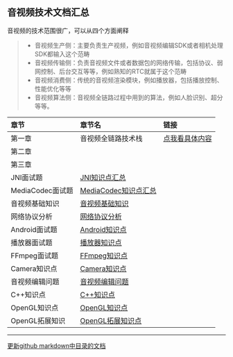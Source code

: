 ## 音视频技术文档汇总

音视频的技术范围很广，可以从四个方面阐释
> * 音视频生产侧：主要负责生产视频，例如音视频编辑SDK或者相机处理SDK都输入这个范畴
> * 音视频传输侧：负责音视频文件或者数据包的网络传输，包括协议、弱网控制、后台交互等等，例如熟知的RTC就属于这个范畴
> * 音视频消费侧：传统的音视频渲染模块，例如播放器，包括播放控制、性能优化等等
> * 音视频算法侧：音视频全链路过程中用到的算法，例如人脸识别、超分等等。

|章节|章节名|链接|
|:-|:-|:-|
|第一章|音视频全链路技术栈|[点我看具体内容](./音视频平凡之路/01-音视频全链路技术栈.md)|
|第二章|||
|第三章|||
|JNI面试题|[JNI知识点汇总](./jni/JNI知识点汇总.md)|
|MediaCodec面试题|[MediaCodec知识点汇总](./mediacodec/MediaCodec知识点汇总.md)|
|音视频基础知识|[音视频基础知识](./video_format/音视频基础知识.md)|
|网络协议分析|[网络协议分析](./network/传输协议分析.md)|
|Android面试题|[Android知识点](./android/Android知识点.md)|
|播放器面试题|[播放器知识点](./player/播放器知识点.md)|
|FFmpeg面试题|[FFmpeg知识点](./ffmpeg/FFmpeg知识点.md)|
|Camera知识点|[Camera知识点](./camera/Camera知识点.md)|
|音视频编辑问题|[音视频编辑问题](./edit/音视频编辑.md)|
|C++知识点|[C++知识点](./cpp/C++知识点.md)|
|OpenGL知识点|[OpenGL知识点](./opengl/openGL知识点.md)|
|OpenGL拓展知识|[OpenGL拓展知识点](./opengl/openGL拓展知识点.md)|

***

[更新github markdown中目录的文档](https://discuss.helloflask.com/t/topic/172)
